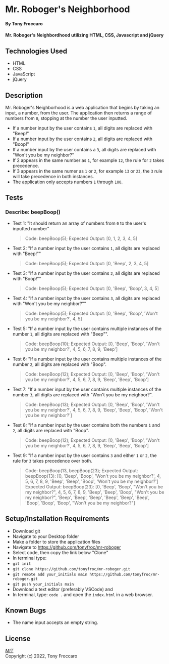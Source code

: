 # Mr. Roboger's Neighborhood

#### By Tony Froccaro

####  Mr. Roboger's Neighbordhood utilizing HTML, CSS, Javascript and jQuery

## Technologies Used

- HTML
- CSS
- JavaScript
- jQuery

## Description

Mr. Roboger's Neighborhood is a web application that begins by taking an input, a number, from the user. The application then returns a range of numbers from `0`, stopping at the number the user inputted. 

- If a number input by the user contains `1`, all digits are replaced with "Beep!"
- If a number input by the user contains `2`, all digits are replaced with "Boop!"
- If a number input by the user contains a `3`, all digits are replaced with "Won't you be my neighbor?"
- If 2 appears in the same number as `1`, for example `12`, the rule for `2` takes precedence. 
- If 3 appears in the same numer as `1` or `2`, for example `13` or `23`, the `3` rule will take precedence in both instances.
- The application only accepts numbers `1` through `100`. 

## Tests

### Describe: beepBoop()

- Test 1: "It should return an array of numbers from `0` to the user's inputted number"
  >Code: beepBoop(5);
  >Expected Output: [0, 1, 2, 3, 4, 5]

- Test 2: "If a number input by the user contains `1`, all digits are replaced with "Beep!""
  >Code: beepBoop(5);
  >Expected Output: [0, 'Beep', 2, 3, 4, 5]

- Test 3: "If a number input by the user contains `2`, all digits are replaced with "Boop!""
  >Code: beepBoop(5);
  >Expected Output: [0, 'Beep', 'Boop', 3, 4, 5]

- Test 4: "If a number input by the user contains `3`, all digits are replaced with "Won't you be my neighbor?""
  >Code: beepBoop(5);
  >Expected Output: [0, 'Beep', 'Boop', 'Won't you be my neighbor?', 4, 5]

- Test 5: "If a number input by the user contains multiple instances of the number `1`, all digits are replaced with "Beep"".
  >Code: beepBoop(10);
  >Expected Output: [0, 'Beep', 'Boop', 'Won't you be my neighbor?', 4, 5, 6, 7, 8, 9, 'Beep']

- Test 6: "If a number input by the user contains multiple instances of the number `2`, all digits are replaced with "Boop".
  >Code: beepBoop(12);
  >Expected Output: [0, 'Beep', 'Boop', 'Won't you be my neighbor?', 4, 5, 6, 7, 8, 9, 'Beep', 'Beep', 'Boop']

- Test 7: "If a number input by the user contains multiple instances of the number `3`, all digits are replaced with "Won't you be my neighbor?".
  >Code: beepBoop(13);
  >Expected Output: [0, 'Beep', 'Boop', 'Won't you be my neighbor?', 4, 5, 6, 7, 8, 9, 'Beep', 'Beep', 'Boop', 'Won't you be my neighbor?']

- Test 8: "If a number input by the user contains both the numbers `1` and `2`, all digits are replaced with "Boop".
  >Code: beepBoop(12);
  >Expected Output: [0, 'Beep', 'Boop', 'Won't you be my neighbor?', 4, 5, 6, 7, 8, 9, 'Beep', 'Beep', 'Boop']

- Test 9: "If a number input by the user contains `3` and either `1` or `2`, the rule for `3` takes precedence over both.
  >Code: beepBoop(13, beepBoop(23);
  >Expected Output: beepBoop(13): [0, 'Beep', 'Boop', 'Won't you be my neighbor?', 4, 5, 6, 7, 8, 9, 'Beep', 'Beep', 'Boop', 'Won't you be my neighbor?']
  >Expected Output: beepBoop(23): [0, 'Beep', 'Boop', "Won't you be my neighbor?", 4, 5, 6, 7, 8, 9, 'Beep', 'Beep', 'Boop', "Won't you be my neighbor?", 'Beep', 'Beep', 'Beep', 'Beep', 'Beep', 'Beep', 'Boop', 'Boop', 'Boop', "Won't you be my neighbor?"]

## Setup/Installation Requirements

- Download git
- Navigate to your Desktop folder
- Make a folder to store the application files
- Navigate to https://github.com/tonyfroc/mr-roboger
- Select code, then copy the link below "Clone"
- In terminal type:
- `git init`
- `git clone https://github.com/tonyfroc/mr-roboger.git`
- `git remote add your_initials main https://github.com/tonyfroc/mr-roboger.git`
- `git push your_initials main`
- Download a text editor (preferably VSCode) and
- In terminal, type: `code .` and open the `index.html` in a web browser.

## Known Bugs

- The name input accepts an empty string.

## License

_[MIT](https://opensource.org/licenses/MIT)_  
Copyright (c) 2022, Tony Froccaro